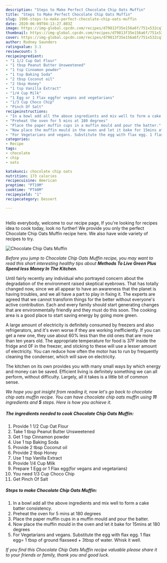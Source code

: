 ```yaml
---
description: "Steps to Make Perfect Chocolate Chip Oats Muffin"
title: "Steps to Make Perfect Chocolate Chip Oats Muffin"
slug: 1996-steps-to-make-perfect-chocolate-chip-oats-muffin
date: 2020-06-09T04:13:27.803Z
image: https://img-global.cpcdn.com/recipes/d79813f35e156a6f/751x532cq70/chocolate-chip-oats-muffin-recipe-main-photo.jpg
thumbnail: https://img-global.cpcdn.com/recipes/d79813f35e156a6f/751x532cq70/chocolate-chip-oats-muffin-recipe-main-photo.jpg
cover: https://img-global.cpcdn.com/recipes/d79813f35e156a6f/751x532cq70/chocolate-chip-oats-muffin-recipe-main-photo.jpg
author: Rodney Saunders
ratingvalue: 3.1
reviewcount: 5
recipeingredient:
- "1 1/2 Cup Oat Flour"
- "1 tbsp Peanut Butter Unsweetened"
- "1 tsp Cinnamon powder"
- "1 tsp Baking Soda"
- "2 tbsp Coconut oil"
- "2 tbsp Honey"
- "1 tsp Vanilla Extract"
- "1/4 Cup Milk"
- "1 Egg or 1 Flax eggfor vegans and vegetarians"
- "1/3 Cup Choco Chip"
- "Pinch Of Salt"
recipeinstructions:
- "In a bowl add all the above ingredients and mix well to form a cake batter consistency."
- "Preheat the oven for 5 mins at 180 degrees"
- "Place the paper muffin cups in a muffin mould and pour the batter."
- "Now place the muffin mould in the oven and let it bake for 15mins at 180 degrees"
- "For Vegetarians and vegans. Substitute the egg with flax egg. 1 flax egg= 1 tbsp of ground flaxseed + 3tbsp of water. Whisk it well."
categories:
- Recipe
tags:
- chocolate
- chip
- oats

katakunci: chocolate chip oats 
nutrition: 173 calories
recipecuisine: American
preptime: "PT19M"
cooktime: "PT40M"
recipeyield: "1"
recipecategory: Dessert

---
```

<br>
Hello everybody, welcome to our recipe page, If you're looking for recipes idea to cook today, look no further! We provide you only the perfect Chocolate Chip Oats Muffin recipe here. We also have wide variety of recipes to try.
<br>


![Chocolate Chip Oats Muffin](https://img-global.cpcdn.com/recipes/d79813f35e156a6f/751x532cq70/chocolate-chip-oats-muffin-recipe-main-photo.jpg)

<i>Before you jump to Chocolate Chip Oats Muffin recipe, you may want to read this short interesting healthy tips about 
<strong>Methods To Live Green Plus Spend less Money In The Kitchen</strong>.</i>
</br>

Until fairly recently any individual who portrayed concern about the degradation of the environment raised skeptical eyebrows. That has totally changed now, since we all appear to have an awareness that the planet is having troubles, and we all have a part to play in fixing it. The experts are agreed that we cannot transform things for the better without everyone's active contribution. Each and every family should start generating changes that are environmentally friendly and they must do this soon. The cooking area is a good place to start saving energy by going more green.

A large amount of electricity is definitely consumed by freezers and also refrigerators, and it's even worse if they are working inefficiently. If you can get a new one, they use about 60% less than the old ones that are more than ten years old. The appropriate temperature for food is 37F inside the fridge and 0F in the freezer, and sticking to these will use a lesser amount of electricity. You can reduce how often the motor has to run by frequently cleaning the condenser, which will save on electricity.

The kitchen on its own provides you with many small ways by which energy and money can be saved. Efficient living is definitely something we can all perform, without difficulty. Largely, all it takes is a little bit of common sense.


<i>We hope you got insight from reading it, now let's go back to chocolate chip oats muffin recipe. You can have chocolate chip oats muffin using <strong>11</strong> ingredients and <strong>5</strong> steps. Here is how you achieve it.
</i>

##### The ingredients needed to cook Chocolate Chip Oats Muffin:

1. Provide 1 1/2 Cup Oat Flour
1. Take 1 tbsp Peanut Butter Unsweetened
1. Get 1 tsp Cinnamon powder
1. Use 1 tsp Baking Soda
1. Provide 2 tbsp Coconut oil
1. Provide 2 tbsp Honey
1. Use 1 tsp Vanilla Extract
1. Provide 1/4 Cup Milk
1. Prepare 1 Egg or 1 Flax egg(for vegans and vegetarians)
1. You need 1/3 Cup Choco Chip
1. Get Pinch Of Salt


##### Steps to make Chocolate Chip Oats Muffin:

1. In a bowl add all the above ingredients and mix well to form a cake batter consistency.
1. Preheat the oven for 5 mins at 180 degrees
1. Place the paper muffin cups in a muffin mould and pour the batter.
1. Now place the muffin mould in the oven and let it bake for 15mins at 180 degrees
1. For Vegetarians and vegans. Substitute the egg with flax egg. 1 flax egg= 1 tbsp of ground flaxseed + 3tbsp of water. Whisk it well.


<i>If you find this Chocolate Chip Oats Muffin recipe valuable please share it to your friends or family, thank you and good luck.</i>
